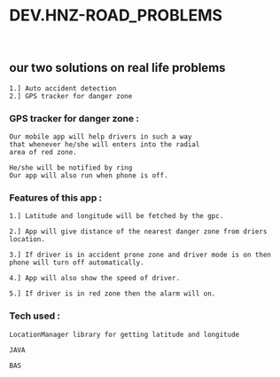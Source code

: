 # DEV.HNZ-ROAD_PROBLEMS 
<br>

## our two solutions on real life problems

``` 
1.] Auto accident detection 
2.] GPS tracker for danger zone
```

### GPS tracker for danger zone :

```
Our mobile app will help drivers in such a way 
that whenever he/she will enters into the radial
area of red zone.

He/she will be notified by ring 
Our app will also run when phone is off.
```

### Features of this app :

```
1.] Latitude and longitude will be fetched by the gpc.

2.] App will give distance of the nearest danger zone from driers location.
    
3.] If driver is in accident prone zone and driver mode is on then phone will turn off automatically.
    
4.] App will also show the speed of driver.

5.] If driver is in red zone then the alarm will on.

```
### Tech used :
```
LocationManager library for getting latitude and longitude

JAVA

BAS
```
